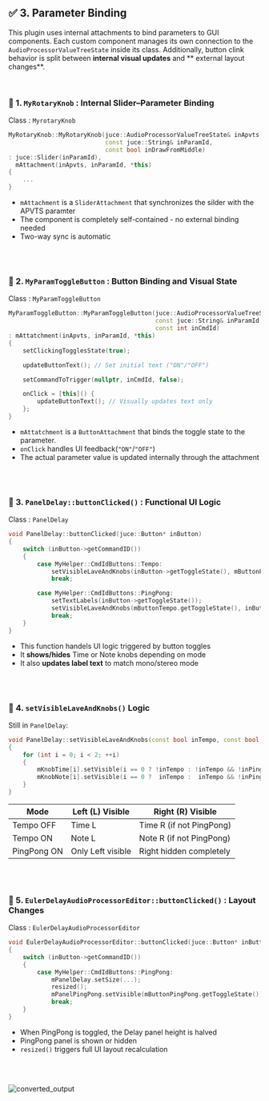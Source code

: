 ## ✅ 3. Parameter Binding

This plugin uses internal attachments to bind parameters to GUI components.
Each custom component manages its own connection to the ```AudioProcessorValueTreeState``` inside
its class. Additionally, button clink behavior is split between **internal visual updates** and
** external layout changes**.

<br>

### 🔹 1. ```MyRotaryKnob``` : Internal Slider–Parameter Binding

Class : ```MyrotaryKnob```

~~~cpp
MyRotaryKnob::MyRotaryKnob(juce::AudioProcessorValueTreeState& inApvts,
                           const juce::String& inParamId,
                           const bool inDrawFromMiddle)
: juce::Slider(inParamId),
  mAttachment(inApvts, inParamId, *this)
{
    ...
}
~~~

- ```mAttachment``` is a ```SliderAttachment``` that synchronizes the silder with the APVTS paramter
- The component is completely self-contained - no external binding needed
- Two-way sync is automatic


<br>
<br>


### 🔹 2. ```MyParamToggleButton``` : Button Binding and Visual State

Class : ```MyParamToggleButton```

~~~cpp
MyParamToggleButton::MyParamToggleButton(juce::AudioProcessorValueTreeState& inApvts,
                                         const juce::String& inParamId,
                                         const int inCmdId)
: mAttatchment(inApvts, inParamId, *this)
{
    setClickingTogglesState(true);

    updateButtonText(); // Set initial text ("ON"/"OFF")

    setCommandToTrigger(nullptr, inCmdId, false);

    onClick = [this]() {
        updateButtonText(); // Visually updates text only
    };
}
~~~

- ```mAttatchment``` is a ```ButtonAttachment``` that binds the toggle state to the parameter.
- ```onClick``` handles UI feedback(```"ON"```/```"OFF"```)
- The actual parameter value is updated internally through the attachment


<br>
<br>


### 🔹 3. ```PanelDelay::buttonClicked()``` : Functional UI Logic

Class : ```PanelDelay```

~~~cpp
void PanelDelay::buttonClicked(juce::Button* inButton)
{
    switch (inButton->getCommandID())
    {
        case MyHelper::CmdIdButtons::Tempo:
            setVisibleLaveAndKnobs(inButton->getToggleState(), mButtonPingPong.getToggleState());
            break;

        case MyHelper::CmdIdButtons::PingPong:
            setTextLabels(inButton->getToggleState());
            setVisibleLaveAndKnobs(mButtonTempo.getToggleState(), inButton->getToggleState());
            break;
    }
}
~~~

- This function handels UI logic triggered by button toggles
- It **shows/hides** Time or Note knobs depending on mode
- It also **updates label text** to match mono/stereo mode

<br>
<br>


### 🔹 4. ```setVisibleLaveAndKnobs()``` Logic

Still in ```PanelDelay```:

~~~cpp
void PanelDelay::setVisibleLaveAndKnobs(const bool inTempo, const bool inPingPong)
{
    for (int i = 0; i < 2; ++i)
    {
        mKnobTime[i].setVisible(i == 0 ? !inTempo : !inTempo && !inPingPong);
        mKnobNote[i].setVisible(i == 0 ?  inTempo :  inTempo && !inPingPong);
    }
}
~~~

| Mode        | Left (L) Visible  | Right (R) Visible        |
| ----------- | ----------------- | ------------------------ |
| Tempo OFF   | Time L            | Time R (if not PingPong) |
| Tempo ON    | Note L            | Note R (if not PingPong) |
| PingPong ON | Only Left visible | Right hidden completely  |


<br>
<br>

### 🔹 5. ```EulerDelayAudioProcessorEditor::buttonClicked()``` : Layout Changes

Class : ```EulerDelayAudioProcessorEditor```

~~~cpp
void EulerDelayAudioProcessorEditor::buttonClicked(juce::Button* inButton)
{
    switch (inButton->getCommandID())
    {
        case MyHelper::CmdIdButtons::PingPong:
            mPanelDelay.setSize(...);
            resized();
            mPanelPingPong.setVisible(mButtonPingPong.getToggleState());
            break;
    }
}
~~~

- When PingPong is toggled, the Delay panel height is halved
- PingPong panel is shown or hidden
- ```resized()``` triggers full UI layout recalculation

<br>
<br>

![converted_output](https://github.com/user-attachments/assets/692e832c-08e5-4730-8e31-c19b02013f41)

